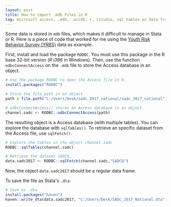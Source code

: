 ```yaml
---
layout: post
title: How to import .mdb Files in R
tag: microsoft access, .mdb, .accdb, r, rstudio, sql tables as data frames, sql table r statistical software, RODBC, how to import .mdb
---
```


Some data is stored in `mdb` files, which makes it difficult to manage in Stata or R. Here is a piece of code that worked for me using the [Youth Risk Behavior Survey (YRBS)](https://www.cdc.gov/healthyyouth/data/yrbs/data.htm) data as example.

First, install and load the package `RODBC`. You must use this package in the R base 32-bit version (*R i386* in Windows). Then, use the function `odbcConnectAccess` on the `.mdb` file to store the Access database in an object.

```r
# Use the package RODBC to open the Access file in R.
install.packages("RODBC")

# Store the file path in an object
path = file.path("C:/Users/Desk/sadc_2017_national/sadc_2017_national")

# odbcConnectAccess() stores an Access database in an object
channel.sadc <- RODBC::odbcConnectAccess(path)
```

The resulting object is a Access database (with multiple tables). You can explore the database with `sqlTables()`. To retrieve an specific dataset from the Access file, use `sqlFetch()`.

```r
# Explore the tables in the object channel.sadc
RODBC::sqlTables(channel.sadc)

# Retrieve the dataset SADCQ.
data.sadc2017 <- RODBC::sqlFetch(channel.sadc,"SADCQ")
```
Now, the object `data.sadc2017` should be a regular data frame.

To save the file as Stata's `.dta`:

```r
# Save as .dta
install.packages("haven")
haven::write_dta(data.sadc2017, "C:/Users/Desk/SADC_2017_National.dta")
```
